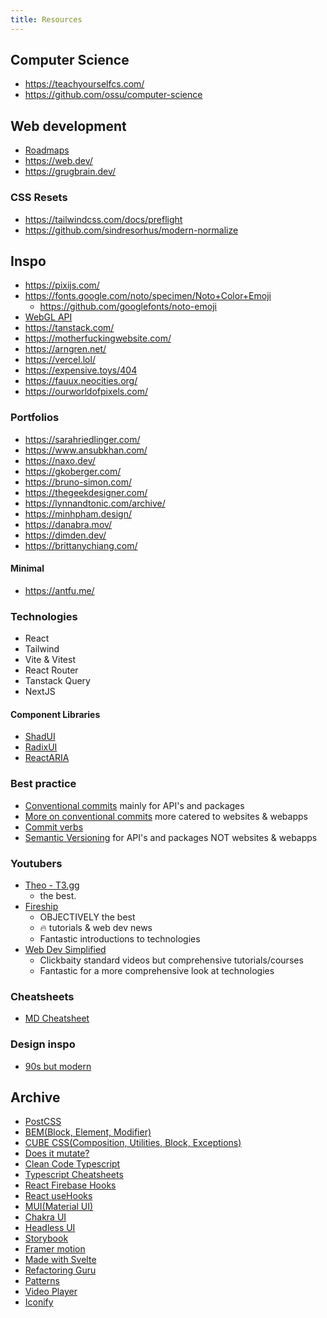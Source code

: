 ```yaml
---
title: Resources
---
```


## Computer Science

- <https://teachyourselfcs.com/>
- <https://github.com/ossu/computer-science>

## Web development

- [Roadmaps](https://roadmap.sh/)
- <https://web.dev/>
- <https://grugbrain.dev/>

### CSS Resets

- <https://tailwindcss.com/docs/preflight>
- <https://github.com/sindresorhus/modern-normalize>

## Inspo

- <https://pixijs.com/>
- <https://fonts.google.com/noto/specimen/Noto+Color+Emoji>
  - <https://github.com/googlefonts/noto-emoji>
- [WebGL API](https://developer.mozilla.org/en-US/docs/Web/API/WebGL_API)
- <https://tanstack.com/>
- <https://motherfuckingwebsite.com/>
- <https://arngren.net/>
- <https://vercel.lol/>
- <https://expensive.toys/404>
- <https://fauux.neocities.org/>
- <https://ourworldofpixels.com/>

### Portfolios

- <https://sarahriedlinger.com/>
- <https://www.ansubkhan.com/>
- <https://naxo.dev/>
- <https://gkoberger.com/>
- <https://bruno-simon.com/>
- <https://thegeekdesigner.com/>
- <https://lynnandtonic.com/archive/>
- <https://minhpham.design/>
- <https://danabra.mov/>
- <https://dimden.dev/>
- <https://brittanychiang.com/>

#### Minimal

- <https://antfu.me/>

### Technologies

- React
- Tailwind
- Vite & Vitest
- React Router
- Tanstack Query
- NextJS

#### Component Libraries

- [ShadUI](https://ui.shadcn.com/)
- [RadixUI](https://www.radix-ui.com/)
- [ReactARIA](https://react-spectrum.adobe.com/react-aria/index.html)

### Best practice

- [Conventional commits](https://www.conventionalcommits.org/en/v1.0.0/) mainly for API's and packages
- [More on conventional commits](https://gist.github.com/qoomon/5dfcdf8eec66a051ecd85625518cfd13) more catered to websites & webapps
- [Commit verbs](https://github.com/knowbl/git-commit-message)
- [Semantic Versioning](https://semver.org/) for API's and packages NOT websites & webapps

### Youtubers

- [Theo - T3.gg](https://www.youtube.com/@t3dotgg)
  - the best.
- [Fireship](https://www.youtube.com/@Fireship)
  - OBJECTIVELY the best
  - 🔥 tutorials & web dev news
  - Fantastic introductions to technologies
- [Web Dev Simplified](https://www.youtube.com/@WebDevSimplified)
  - Clickbaity standard videos but comprehensive tutorials/courses
  - Fantastic for a more comprehensive look at technologies

### Cheatsheets

- [MD Cheatsheet](https://www.markdownguide.org/cheat-sheet/)

### Design inspo

- [90s but modern](https://joelgc.com/)

## Archive

- [PostCSS](https://postcss.org/)
- [BEM(Block, Element, Modifier)](http://getbem.com/)
- [CUBE CSS(Composition, Utilities, Block, Exceptions)](https://cube.fyi/)
- [Does it mutate?](https://doesitmutate.xyz/)
- [Clean Code Typescript](https://github.com/labs42io/clean-code-typescript)
- [Typescript Cheatsheets](https://github.com/typescript-cheatsheets/react)
- [React Firebase Hooks](https://github.com/CSFrequency/react-firebase-hooks)
- [React useHooks](https://usehooks.com/)
- [MUI(Material UI)](https://mui.com/)
- [Chakra UI](https://chakra-ui.com/)
- [Headless UI](https://headlessui.dev/)
- [Storybook](https://storybook.js.org/)
- [Framer motion](https://www.framer.com/motion/)
- [Made with Svelte](https://madewithsvelte.com/)
- [Refactoring Guru](https://refactoring.guru/)
- [Patterns](https://www.patterns.dev/)
- [Video Player](https://videojs.com/)
- [Iconify](https://iconify.design/)
